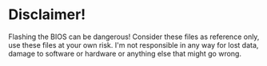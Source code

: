 # Disclaimer!
Flashing the BIOS can be dangerous! Consider these files as reference only, use these files at your own risk. I'm not responsible in any way for lost data, damage to software or hardware or anything else that might go wrong.